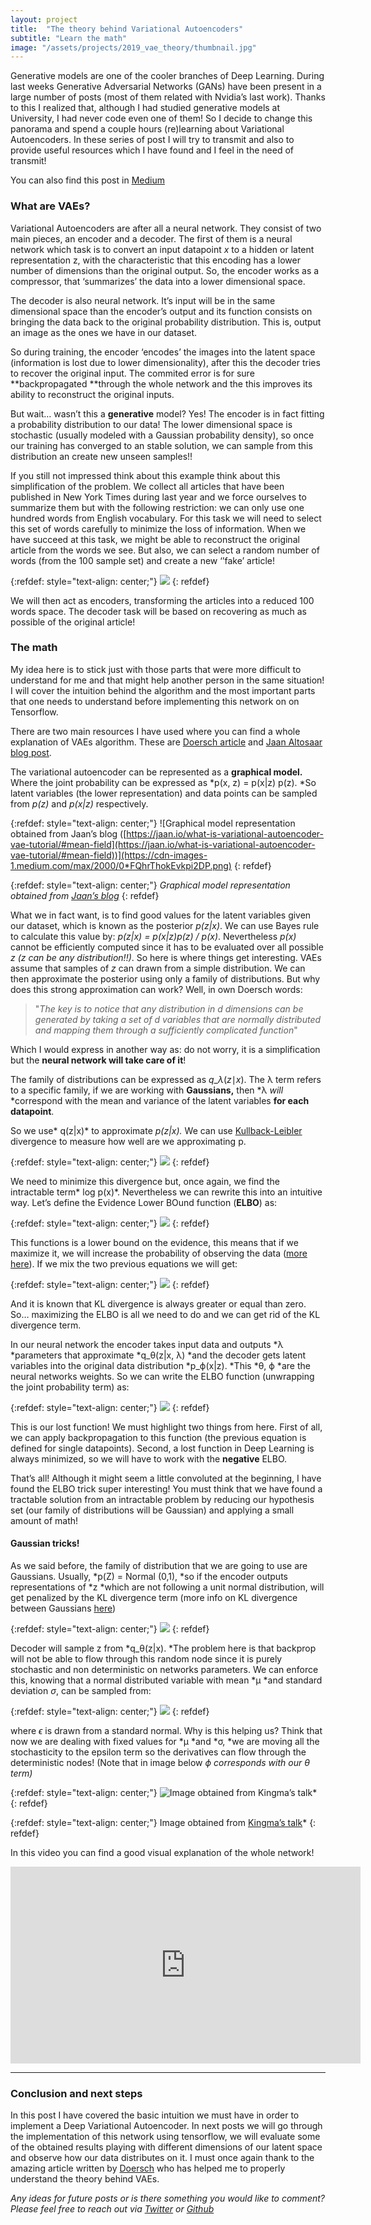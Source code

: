 ```yaml
---
layout: project
title:  "The theory behind Variational Autoencoders"
subtitle: "Learn the math"
image: "/assets/projects/2019_vae_theory/thumbnail.jpg"
---
```


Generative models are one of the cooler branches of Deep Learning. During last weeks Generative Adversarial Networks (GANs) have been present in a large number of posts (most of them related with Nvidia’s last work). Thanks to this I realized that, although I had studied generative models at University, I had never code even one of them! So I decide to change this panorama and spend a couple hours (re)learning about Variational Autoencoders. In these series of post I will try to transmit and also to provide useful resources which I have found and I feel in the need of transmit!

You can also find this post in [Medium](https://medium.com/@miguelmendez_/vaes-i-generating-images-with-tensorflow-f81b2f1c63b0)

### What are VAEs?

Variational Autoencoders are after all a neural network. They consist of two main pieces, an encoder and a decoder. The first of them is a neural network which task is to convert an input datapoint *x* to a hidden or latent representation z, with the characteristic that this encoding has a lower number of dimensions than the original output. So, the encoder works as a compressor, that ‘summarizes’ the data into a lower dimensional space.

The decoder is also neural network. It’s input will be in the same dimensional space than the encoder’s output and its function consists on bringing the data back to the original probability distribution. This is, output an image as the ones we have in our dataset.

So during training, the encoder ‘encodes’ the images into the latent space (information is lost due to lower dimensionality), after this the decoder tries to recover the original input. The commited error is for sure **backpropagated **through the whole network and the this improves its ability to reconstruct the original inputs.

But wait… wasn’t this a **generative** model? Yes! The encoder is in fact fitting a probability distribution to our data! The lower dimensional space is stochastic (usually modeled with a Gaussian probability density), so once our training has converged to an stable solution, we can sample from this distribution an create new unseen samples!!

If you still not impressed think about this example think about this simplification of the problem. We collect all articles that have been published in New York Times during last year and we force ourselves to summarize them but with the following restriction: we can only use one hundred words from English vocabulary. For this task we will need to select this set of words carefully to minimize the loss of information. When we have succeed at this task, we might be able to reconstruct the original article from the words we see. But also, we can select a random number of words (from the 100 sample set) and create a new ‘’fake’ article!

{:refdef: style="text-align: center;"}
![](https://cdn-images-1.medium.com/max/2000/1*dorUno1NL7A9o4u8usbC3A.jpeg)
{: refdef}

We will then act as encoders, transforming the articles into a reduced 100 words space. The decoder task will be based on recovering as much as possible of the original article!

### The math

My idea here is to stick just with those parts that were more difficult to understand for me and that might help another person in the same situation! I will cover the intuition behind the algorithm and the most important parts that one needs to understand before implementing this network on on Tensorflow.

There are two main resources I have used where you can find a whole explanation of VAEs algorithm. These are [Doersch article](https://arxiv.org/pdf/1606.05908.pdf) and [Jaan Altosaar blog post](https://jaan.io/what-is-variational-autoencoder-vae-tutorial/#mean-field).

The variational autoencoder can be represented as a **graphical model.** Where the joint probability can be expressed as *p(x, z) = p(x\|z) p(z). *So latent variables (the lower representation) and data points can be sampled from *p(z)* and *p(x\|z)* respectively.

{:refdef: style="text-align: center;"}
![Graphical model representation obtained from Jaan’s blog ([https://jaan.io/what-is-variational-autoencoder-vae-tutorial/#mean-field](https://jaan.io/what-is-variational-autoencoder-vae-tutorial/#mean-field))](https://cdn-images-1.medium.com/max/2000/0*FQhrThokEvkpi2DP.png)
{: refdef}

{:refdef: style="text-align: center;"}
*Graphical model representation obtained from [Jaan’s blog](https://jaan.io/what-is-variational-autoencoder-vae-tutorial/#mean-field)*
{: refdef}

What we in fact want, is to find good values for the latent variables given our dataset, which is known as the posterior *p(z\|x)*. We can use Bayes rule to calculate this value by: *p(z\|x) = p(x\|z)p(z) / p(x)*. Nevertheless *p(x)* cannot be efficiently computed since it has to be evaluated over all possible *z (z can be any distribution!!)*. So here is where things get interesting. VAEs assume that samples of *z* can drawn from a simple distribution. We can then approximate the posterior using only a family of distributions. But why does this strong approximation can work? Well, in own Doersch words:
> "*The key is to notice that any distribution in d dimensions can be generated by taking a set of d variables that are normally distributed and mapping them through a sufficiently complicated function*"

Which I would express in another way as: do not worry, it is a simplification but the **neural network will take care of it**!

The family of distributions can be expressed as *q*​_*λ*​​(*z*∣*x*). The λ term refers to a specific family, if we are working with **Gaussians,** then *λ *will* *correspond with the mean and variance of the latent variables **for each datapoint**.

So we use* q(z\|x)* to approximate *p(z\|x).* We can use [Kullback-Leibler](https://www.youtube.com/watch?v=xmvxXXZUXdk) divergence to measure how well are we approximating p.

{:refdef: style="text-align: center;"}
![](https://cdn-images-1.medium.com/max/2000/1*sby4pZqsBjsfJc6NhCNewA.png)
{: refdef}

We need to minimize this divergence but, once again, we find the intractable term* log p(x)*. Nevertheless we can rewrite this into an intuitive way. Let’s define the Evidence Lower BOund function (**ELBO**) as:

{:refdef: style="text-align: center;"}
![](https://cdn-images-1.medium.com/max/2000/1*4RFgwB-Id8XQhMHcp8q_FQ.png)
{: refdef}

This functions is a lower bound on the evidence, this means that if we maximize it, we will increase the probability of observing the data ([more here](http://edwardlib.org/tutorials/klqp)). If we mix the two previous equations we will get:

{:refdef: style="text-align: center;"}
![](https://cdn-images-1.medium.com/max/2000/1*vn9tOG9xDyKlEzQeGFlbdQ.png)
{: refdef}

And it is known that KL divergence is always greater or equal than zero. So… maximizing the ELBO is all we need to do and we can get rid of the KL divergence term.

In our neural network the encoder takes input data and outputs *λ *parameters that approximate *q​_θ​​(z\|x, λ) *and the decoder gets latent variables into the original data distribution *p_ϕ(x\|z). *This *θ, ϕ *are the neural networks weights. So we can write the ELBO function (unwrapping the joint probability term) as:

{:refdef: style="text-align: center;"}
![](https://cdn-images-1.medium.com/max/2000/1*FvBk-6jDfs8wU1tSfuwT_Q.png)
{: refdef}

This is our lost function! We must highlight two things from here. First of all, we can apply backpropagation to this function (the previous equation is defined for single datapoints). Second, a lost function in Deep Learning is always minimized, so we will have to work with the **negative** ELBO.

That’s all! Although it might seem a little convoluted at the beginning, I have found the ELBO trick super interesting! You must think that we have found a tractable solution from an intractable problem by reducing our hypothesis set (our family of distributions will be Gaussian) and applying a small amount of math!


#### Gaussian tricks!

As we said before, the family of distribution that we are going to use are Gaussians. Usually, *p(Z) = Normal (0,1), *so if the encoder outputs representations of *z *which are not following a unit normal distribution, will get penalized by the KL divergence term (more info on KL divergence between Gaussians [here](https://stats.stackexchange.com/questions/7440/kl-divergence-between-two-univariate-gaussians))

{:refdef: style="text-align: center;"}
![](https://cdn-images-1.medium.com/max/2000/1*Dgqsq_B4UXw5EZtqKMShHQ.png)
{: refdef}


Decoder will sample z from *q​_θ​​(z\|x). *The problem here is that backprop will not be able to flow through this random node since it is purely stochastic and non deterministic on networks parameters. We can enforce this, knowing that a normal distributed variable with mean *μ *and standard deviation *σ*, can be sampled from:

{:refdef: style="text-align: center;"}
![](https://cdn-images-1.medium.com/max/2000/1*hFfPr3CtQ0VLeLDAHPPOfQ.png)
{: refdef}

where *ϵ* is drawn from a standard normal. Why is this helping us? Think that now we are dealing with fixed values for *μ *and *σ, *we are moving all the stochasticity to the epsilon term so the derivatives can flow through the deterministic nodes! (Note that in image below *ϕ *corresponds with our* θ *term*)*

{:refdef: style="text-align: center;"}
![Image obtained from [Kingma’s talk](http://dpkingma.com/wordpress/wp-content/uploads/2015/12/talk_nips_workshop_2015.pdf)](https://cdn-images-1.medium.com/max/2000/1*Igg9ihUjWhC-EmaCC3wUlg.png)*
{: refdef}

{:refdef: style="text-align: center;"}
Image obtained from [Kingma’s talk](http://dpkingma.com/wordpress/wp-content/uploads/2015/12/talk_nips_workshop_2015.pdf)*
{: refdef}

In this video you can find a good visual explanation of the whole network!

<center><iframe width="560" height="315" src="https://www.youtube.com/embed/9zKuYvjFFS8" frameborder="0" allowfullscreen></iframe></center>

***

### Conclusion and next steps

In this post I have covered the basic intuition we must have in order to implement a Deep Variational Autoencoder. In next posts we will go through the implementation of this network using tensorflow, we will evaluate some of the obtained results playing with different dimensions of our latent space and observe how our data distributes on it. I must once again thank to the amazing article written by [Doersch](https://arxiv.org/pdf/1606.05908.pdf) who has helped me to properly understand the theory behind VAEs.

*Any ideas for future posts or is there something you would like to comment? Please feel free to reach out via [Twitter](https://twitter.com/mmeendez8) or [Github](https://github.com/mmeendez8)*